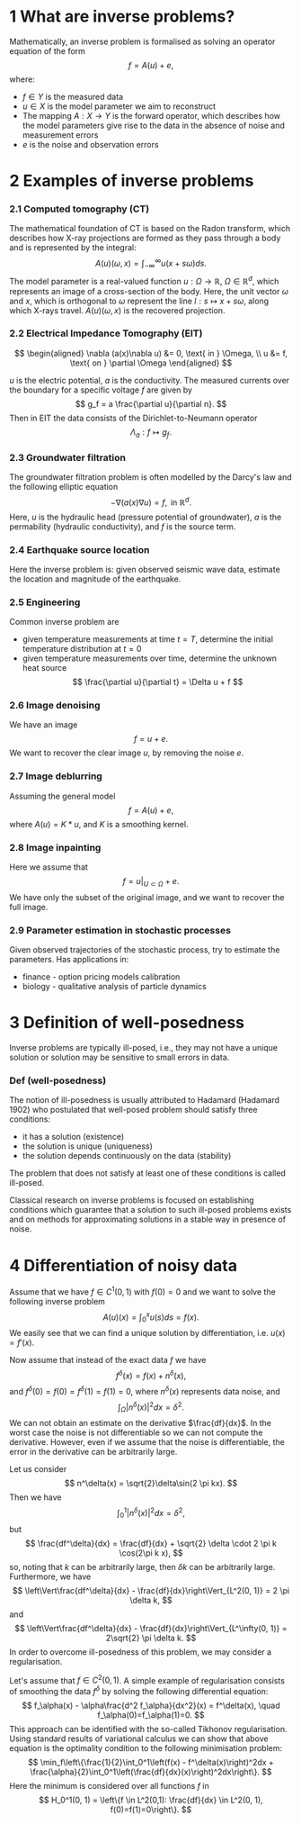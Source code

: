 # 1 What are inverse problems?
Mathematically, an inverse problem is formalised as solving an operator equation of the form
$$
f = A(u) + e,
$$
where: 
- $f \in Y$ is the measured data
- $u \in X$ is the model parameter we aim to reconstruct
- The mapping $A: X \rightarrow Y$ is the forward operator, which describes how the model parameters give rise to the data in the absence of noise and measurement errors
- $e$ is the noise and observation errors

# 2 Examples of inverse problems
### 2.1 Computed tomography (CT)
The mathematical foundation of CT is based on the Radon transform, which describes how X-ray projections are formed as they pass through a body and is represented by the integral:
$$
A(u)(\omega, x) = \int_{-\infty}^\infty u(x + s\omega)ds.
$$
The model parameter is a real-valued function $u: \Omega \rightarrow \mathbb{R}$, $\Omega \in \mathbb{R}^d$, which represents an image of a cross-section of the body. Here, the unit vector $\omega$ and $x$, which is orthogonal to $\omega$ represent the line $l: s \mapsto x + s \omega$, along which X-rays travel. $A(u)(\omega, x)$ is the recovered projection.

### 2.2 Electrical Impedance Tomography (EIT)
$$
\begin{aligned}
\nabla (a(x)\nabla u) &= 0, \text{ in } \Omega, \\
u &= f, \text{ on } \partial \Omega
\end{aligned}
$$

$u$ is the electric potential, $a$ is the conductivity. The measured currents over the boundary for a specific voltage $f$ are given by 
$$
g_f = a \frac{\partial u}{\partial n}.
$$
Then in EIT the data consists of the Dirichlet-to-Neumann operator
$$
\Lambda_a: f \mapsto g_f.
$$

### 2.3 Groundwater filtration
The groundwater filtration problem is often modelled by the Darcy's law and the following elliptic equation
$$
-\nabla(a(x)\nabla u) = f, \text{ in } \mathbb{R}^d.
$$
Here, $u$ is the hydraulic head (pressure potential of groundwater), $a$ is the permability (hydraulic conductivity), and $f$ is the source term.

### 2.4 Earthquake source location
Here the inverse problem is: given observed seismic wave data, estimate the location and magnitude of the earthquake.

### 2.5 Engineering
Common inverse problem are
- given temperature measurements at time $t=T$, determine the initial temperature distribution at $t=0$
- given temperature measurements over time, determine the unknown heat source
$$
\frac{\partial u}{\partial t} = \Delta u + f
$$
### 2.6 Image denoising
We have an image
$$
f = u + e.
$$
We want to recover the clear image $u$, by removing the noise $e$.

### 2.7 Image deblurring
Assuming the general model
$$
f = A(u) + e,
$$
where $A(u) = K * u$, and $K$ is a smoothing kernel.

### 2.8 Image inpainting
Here we assume that 
$$
f = u|_{U \subset \Omega} + e.
$$
We have only the subset of the original image, and we want to recover the full image.

### 2.9 Parameter estimation in stochastic processes
Given observed trajectories of the stochastic process, try to estimate the parameters. Has applications in:
- finance - option pricing models calibration
- biology - qualitative analysis of particle dynamics

# 3 Definition of well-posedness
Inverse problems are typically ill-posed, i.e., they may not have a unique solution or solution may be sensitive to small errors in data.

### Def (well-posedness)
The notion of ill-posedness is usually attributed to Hadamard (Hadamard 1902) who postulated that well-posed problem should satisfy three conditions:
- it has a solution (existence)
- the solution is unique (uniqueness)
- the solution depends continuously on the data (stability)

The problem that does not satisfy at least one of these conditions is called ill-posed.

Classical research on inverse problems is focused on establishing conditions which guarantee that a solution to such ill-posed problems exists and on methods for approximating solutions in a stable way in presence of noise.

# 4 Differentiation of noisy data
Assume that we have $f \in C^1(0,1)$ with $f(0)=0$ and we want to solve the following inverse problem
$$
A(u)(x) = \int_0^xu(s)ds = f(x).
$$
We easily see that we can find a unique solution by differentiation, i.e. $u(x) = f'(x)$.

Now assume that instead of the exact data $f$ we have
$$
f^\delta(x) = f(x) + n^\delta(x),
$$
and $f^\delta(0)=f(0)=f^\delta(1)=f(1)=0$, where $n^\delta(x)$ represents data noise, and
$$
\int_\Omega|n^\delta(x)|^2dx = \delta^2.
$$
We can not obtain an estimate on the derivative $\frac{df}{dx}$. In the worst case the noise is not differentiable so we can not compute the derivative. However, even if we assume that 
the noise is differentiable, the error in the derivative can be arbitrarily large.

Let us consider 
$$
n^\delta(x) = \sqrt{2}\delta\sin(2 \pi kx).
$$
Then we have
$$
\int_0^1\left|n^\delta(x)\right|^2dx = \delta^2,
$$
but 
$$
\frac{df^\delta}{dx} = \frac{df}{dx} + \sqrt{2} \delta \cdot 2 \pi k \cos(2\pi k x),
$$
so, noting that $k$ can be arbitrarily large, then $\delta k$ can be arbitrarily large. Furthermore, we have
$$
\left\Vert\frac{df^\delta}{dx} - \frac{df}{dx}\right\Vert_{L^2(0, 1)} = 2 \pi \delta k,
$$
and
$$
\left\Vert\frac{df^\delta}{dx} - \frac{df}{dx}\right\Vert_{L^\infty(0, 1)} = 2\sqrt{2} \pi \delta k.
$$
In order to overcome ill-posedness of this problem, we may consider a regularisation.

Let's assume that $f \in C^2(0, 1)$. A simple example of regularisation consists of smoothing the data $f^\delta$ by solving the following differential equation:
$$
f_\alpha(x) - \alpha\frac{d^2 f_\alpha}{dx^2}(x) = f^\delta(x), \quad f_\alpha(0)=f_\alpha(1)=0.
$$
This approach can be identified with the so-called Tikhonov regularisation. Using standard results of variational calculus we can show that above equation is the optimality condition to the following minimisation problem:
$$
\min_f\left\{\frac{1}{2}\int_0^1\left(f(x) - f^\delta(x)\right)^2dx + \frac{\alpha}{2}\int_0^1\left(\frac{df}{dx}(x)\right)^2dx\right\}.
$$
Here the minimum is considered over all functions $f$ in 
$$
H_0^1(0, 1) = \left\{f \in L^2(0,1): \frac{df}{dx} \in L^2(0, 1), f(0)=f(1)=0\right\}.
$$
